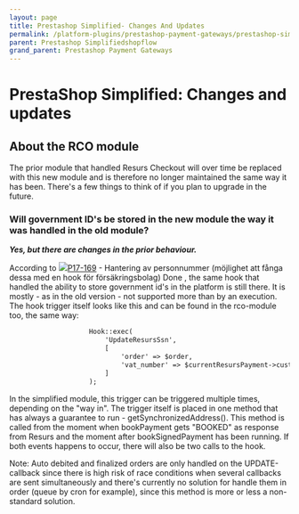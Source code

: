```yaml
---
layout: page
title: Prestashop Simplified- Changes And Updates
permalink: /platform-plugins/prestashop-payment-gateways/prestashop-simplifiedshopflow/77365438/
parent: Prestashop Simplifiedshopflow
grand_parent: Prestashop Payment Gateways
---
```


# PrestaShop Simplified: Changes and updates 

## About the RCO module
The prior module that handled Resurs Checkout will over time be replaced
with this new module and is therefore no longer maintained the same way
it has been. There's a few things to think of if you plan to upgrade in
the future.

### Will government ID's be stored in the new module the way it was handled in the old module?
***Yes, but there are changes in the prior behaviour.***

According to
[![](https://resursbankplugins.atlassian.net/rest/api/2/universal_avatar/view/type/issuetype/avatar/10318?size=medium)P17-169](https://resursbankplugins.atlassian.net/browse/P17-169?src=confmacro) -
Hantering av personnummer (möjlighet att fånga dessa med en hook för
försäkringsbolag) Done , the same hook that handled the ability to store
government id's in the platform is still there. It is mostly - as in the
old version - not supported more than by an execution. The hook trigger
itself looks like this and can be found in the rco-module too, the same
way:

```xml
                    Hook::exec(
                        'UpdateResursSsn',
                        [
                            'order' => $order,
                            'vat_number' => $currentResursPayment->customer->governmentId,
                        ]
                    );
```
In the simplified module, this trigger can be triggered multiple times,
depending on the "way in". The trigger itself is placed in one method
that has always a guarantee to run - getSynchronizedAddress(). This
method is called from the moment when bookPayment gets "BOOKED" as
response from Resurs and the moment after bookSignedPayment has been
running. If both events happens to occur, there will also be two calls
to the hook.

Note: Auto debited and finalized orders are only handled on the
UPDATE-callback since there is high risk of race conditions when several
callbacks are sent simultaneously and there's currently no solution for
handle them in order (queue by cron for example), since this method is
more or less a non-standard solution.

